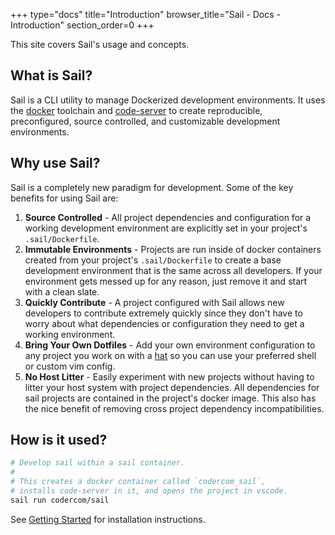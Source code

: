+++
type="docs"
title="Introduction"
browser_title="Sail - Docs  - Introduction"
section_order=0
+++


This site covers Sail's usage and concepts.

## What is Sail?

Sail is a CLI utility to manage Dockerized development environments. 
It uses the [docker](https://https://www.docker.com/) toolchain and [code-server](https://github.com/codercom/code-server) to create
reproducible, preconfigured, source controlled, and customizable development environments. 

## Why use Sail?

Sail is a completely new paradigm for development. Some of the key benefits for using Sail are:

1. **Source Controlled** - All project dependencies and configuration for a working development environment
   are explicitly set in your project's `.sail/Dockerfile`.
2. **Immutable Environments** - Projects are run inside of docker containers created from your project's `.sail/Dockerfile`
   to create a base development environment that is the same across all developers. If your environment
   gets messed up for any reason, just remove it and start with a clean slate.
3. **Quickly Contribute** - A project configured with Sail allows new developers to contribute extremely
   quickly since they don't have to worry about what dependencies or configuration they need to get
   a working environment.
4. **Bring Your Own Dotfiles** - Add your own environment configuration to any project you work on with a [hat](/docs/concepts/hats)
   so you can use your preferred shell or custom vim config.
5. **No Host Litter** - Easily experiment with new projects without having to litter your host system with
   project dependencies. All dependencies for sail projects are contained in the project's docker image. This
   also has the nice benefit of removing cross project dependency incompatibilities.


## How is it used?

```bash
# Develop sail within a sail container.
#
# This creates a docker container called `codercom_sail`,
# installs code-server in it, and opens the project in vscode.
sail run codercom/sail
```

See [Getting Started](/docs/getting-started) for installation instructions.
 